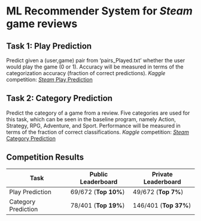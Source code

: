 # ML Recommender System for _Steam_ game reviews
## Task 1: Play Prediction 
Predict given a (user,game) pair from ‘pairs_Played.txt’ whether the user would play the game (0 or 1). Accuracy will be measured in terms of the categorization accuracy (fraction of correct predictions). _Kaggle_ competition: [_Steam_ Play Prediction](https://www.kaggle.com/c/cse158258-fa20-play-prediction/leaderboard)

## Task 2: Category Prediction
Predict the category of a game from a review. Five categories are used for this task, which can be seen in the baseline program, namely Action, Strategy, RPG, Adventure, and Sport. Performance will be measured in terms of the fraction of correct classifications. _Kaggle_ competition: [_Steam_ Category Prediction](https://www.kaggle.com/c/cse158-fa20-category-prediction/leaderboard)

## Competition Results
| Task | Public Leaderboard | Private Leaderboard |
| --- | --- | --- |
| Play Prediction | 69/672 (**Top 10%**) | 49/672 (**Top 7%**) |
| Category Prediction | 78/401 (**Top 19%**) | 146/401 (**Top 37%**) |
